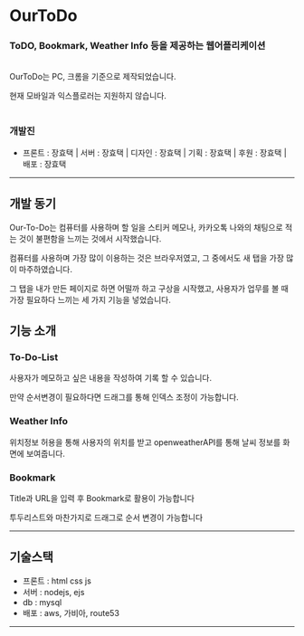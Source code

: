 # OurToDo

### ToDO, Bookmark, Weather Info 등을 제공하는 웹어플리케이션

<br>
OurToDo는 PC, 크롬을 기준으로 제작되었습니다.

현재 모바일과 익스플로러는 지원하지 않습니다.
<br>
<br>

### 개발진

- 프론트 : 장효택 | 서버 : 장효택 | 디자인 : 장효택 | 기획 : 장효택 | 후원 : 장효택 | 배포 : 장효택

---

## 개발 동기

Our-To-Do는 컴퓨터를 사용하며 할 일을 스티커 메모나, 카카오톡 나와의 채팅으로 적는 것이 불편함을 느끼는 것에서 시작했습니다.

컴퓨터를 사용하며 가장 많이 이용하는 것은 브라우저였고, 그 중에서도 새 탭을 가장 많이 마주하였습니다.

그 탭을 내가 만든 페이지로 하면 어떨까 하고 구상을 시작했고, 사용자가 업무를 볼 때 가장 필요하다 느끼는 세 가지 기능을 넣었습니다.

## 기능 소개

### To-Do-List

사용자가 메모하고 싶은 내용을 작성하여 기록 할 수 있습니다.

만약 순서변경이 필요하다면 드래그를 통해 인덱스 조정이 가능합니다.

### Weather Info

위치정보 허용을 통해 사용자의 위치를 받고 openweatherAPI를 통해 날씨 정보를 화면에 보여줍니다.

### Bookmark

Title과 URL을 입력 후 Bookmark로 활용이 가능합니다

투두리스트와 마찬가지로 드래그로 순서 변경이 가능합니다

---

## 기술스택

- 프론트 : html css js
- 서버 : nodejs, ejs
- db : mysql
- 배포 : aws, 가비아, route53

---
